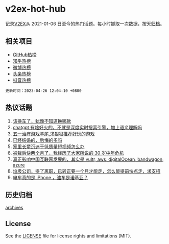 # v2ex-hot-hub

 记录[V2EX](https://www.v2ex.com/)从 2021-01-06 日至今的热门话题。每小时抓取一次数据，按天[归档](archives)。
 
 ## 相关项目

- [GitHub热榜](https://github.com/it985/github-hot-hub)
- [知乎热榜](https://github.com/it985/zhihu-hot-hub)
- [微博热榜](https://github.com/it985/weibo-hot-hub)
- [头条热榜](https://github.com/it985/toutiao-hot-hub)
- [抖音热榜](https://github.com/it985/douyin-hot-hub)


 `更新时间：2023-04-26 12:04:10 +0800`

## 热议话题

1. [该换车了，犹豫不知道换哪款](https://www.v2ex.com/t/935364)
1. [chatgpt 有啥好火的，不就是深度实时搜索引擎，加上语义理解吗](https://www.v2ex.com/t/935377)
1. [五一治疗游戏羊尾,求狠狠推荐好玩的游戏](https://www.v2ex.com/t/935349)
1. [已经结婚的，后悔的多吗](https://www.v2ex.com/t/935483)
1. [家里长辈沉迷于低质量短视频怎么办](https://www.v2ex.com/t/935324)
1. [被裁后快两个月了，我经历了大家所说的 30 岁中年危机](https://www.v2ex.com/t/935346)
1. [真正影响中国互联网发展的，其实是 vultr, aws, digitalOcean, bandwagon, azure](https://www.v2ex.com/t/935371)
1. [垃圾公司，提了离职，已转正要一个月才能走，怎么能提前快点走，求支招](https://www.v2ex.com/t/935347)
1. [电车真的是 iPhone ，油车是诺基亚？](https://www.v2ex.com/t/935540)

## 历史归档

[archives](archives)

## License

See the [LICENSE](LICENSE) file for license rights and limitations (MIT).
